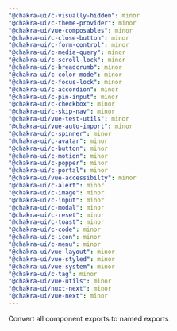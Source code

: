 ```yaml
---
"@chakra-ui/c-visually-hidden": minor
"@chakra-ui/c-theme-provider": minor
"@chakra-ui/vue-composables": minor
"@chakra-ui/c-close-button": minor
"@chakra-ui/c-form-control": minor
"@chakra-ui/c-media-query": minor
"@chakra-ui/c-scroll-lock": minor
"@chakra-ui/c-breadcrumb": minor
"@chakra-ui/c-color-mode": minor
"@chakra-ui/c-focus-lock": minor
"@chakra-ui/c-accordion": minor
"@chakra-ui/c-pin-input": minor
"@chakra-ui/c-checkbox": minor
"@chakra-ui/c-skip-nav": minor
"@chakra-ui/vue-test-utils": minor
"@chakra-ui/vue-auto-import": minor
"@chakra-ui/c-spinner": minor
"@chakra-ui/c-avatar": minor
"@chakra-ui/c-button": minor
"@chakra-ui/c-motion": minor
"@chakra-ui/c-popper": minor
"@chakra-ui/c-portal": minor
"@chakra-ui/vue-accessibilty": minor
"@chakra-ui/c-alert": minor
"@chakra-ui/c-image": minor
"@chakra-ui/c-input": minor
"@chakra-ui/c-modal": minor
"@chakra-ui/c-reset": minor
"@chakra-ui/c-toast": minor
"@chakra-ui/c-code": minor
"@chakra-ui/c-icon": minor
"@chakra-ui/c-menu": minor
"@chakra-ui/vue-layout": minor
"@chakra-ui/vue-styled": minor
"@chakra-ui/vue-system": minor
"@chakra-ui/c-tag": minor
"@chakra-ui/vue-utils": minor
"@chakra-ui/nuxt-next": minor
"@chakra-ui/vue-next": minor
---
```


Convert all component exports to named exports

